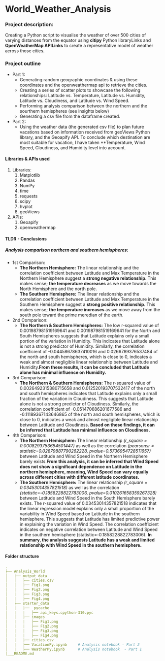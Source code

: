 # World_Weather_Analysis

### Project description:
Creating a Python script to visualise the weather of over 500 cities of varying distances from the equator using **citipy** Python libraryLinks and **OpenWeatherMap APILinks** to create a representative model of weather across those cities.

### Project outline
- Part 1:
    - Generating random geographic coordinates & using these coordinates and the openweathermap api to retrieve the cities. 
    - Creating a series of scatter plots to showcase the following relationships: Latitude vs. Temperature, Latitude vs. Humidity, Latitude vs. Cloudiness, and Latitude vs. Wind Speed. 
    - Performing analysis comparison between the northern and the sourthern hemispheres (see insights below)
    - Generating a csv file from the dataframe created. 
- Part 2:
    - Using the weather data (the generated csv file) to plan future vacations based on information received from geoViews Python library, and the Geoapify API. To conclude which destination are most suitable for vacation, I have taken **Temperature, Wind Speed, Cloudiness, and Humidity level into account. 

#### Libraries & APIs used
1. Libraries: 
    1. Matplotlib
    2. Pandas
    3. NumPy
    4. time
    5. requests
    6. scipy
    7. hvplot
    8. geoViews
2. APIs:
    1. Geoapify
    2. openweathermap


#### TLDR - Conclusions
##### Analysis comparison northern and southern hemispheres: 
*  1st Comparison: 
    * **The Northern Hemisphere:** The linear relationship and the correlation coefficient between Latitude and Max Temperature in the Northern Hemisphere suggest a **strong negative relationship**. This makes sense; **the temperature decreases** as we move towards the North Hemisphere and the north pole. 
    * **The Southern Hemisphere:** The linear relationship and the correlation coefficient between Latitude and Max Temperature in the Southern Hemisphere suggest a **strong positive relationship**. This makes sense; **the temperature increases** as we move away from the south pole toward the prime meredian of the earth.  
* 2nd Comparison: 
    * **The Northern &  Southern Hemispheres:** The low r-squared value of 0.001987981519169641 and 0.001987981519169641 for the North and South Hemispheres suggests that Latitude explains only a small portion of the variation in Humidity. This indicates that Latitude alone is not a strong predictor of Humidity. Similarly, the correlation coefficient of -0.04458678637410016 and 0.0266789376537484 of the north and south hemispheres, which is close to 0, indicates a weak and almost negligible linear relationship between Latitude and Humidity.**From these results, it can be concluded that Latitude alone has minimal influence on Humidity.**
* 3rd Comparison:
    * **The Northern &  Southern Hemispheres:** The r-squared value of 0.0026492315380715658 and 0.012520193707532417 of the north and south hemispheres indicates that Latitude explains only a small fraction of the variation in Cloudiness. This suggests that Latitude alone is not a strong predictor of Cloudiness. Similarly, the correlation coefficient of -0.051470686201677586 and -0.11189367143646865 of the north and south hemispheres, which is close to 0, indicates a weak and almost negligible linear relationship between Latitude and Cloudiness. **Based on these findings, it can be inferred that Latitude has minimal influence on Cloudiness.**
* 4th Comparison: 
    * **The Northern Hemisphere:** The linear relationship *(r_square  = 0.0008293753684501447)* as well as the correlation *(pearsonsr = statistic=0.02879887790262228, pvalue=0.5736954728511657)* between Latitude and Wind Speed in the Northern Hemisphere barely exists.**From this analysis, it can be inferred that Wind Speed does not show a significant dependence on Latitude in the northern hemisphere, meaning, Wind Speed can vary equally across different cities with different latitude coordinates.** 
    * **The Southern Hemisphere:** The linear relationship *(r_square =  0.03453014357821518)* as well as the correlation *(statistic=-0.1858228822783006, pvalue=0.010261658359267328)* between Latitude and Wind Speed in the South Hemisphere barely exists. The r-squared value of 0.03453014357821518 indicates that the linear regression model explains only a small proportion of the variability in Wind Speed based on Latitude in the southern hemisphere. This suggests that Latitude has limited predictive power in explaining the variation in Wind Speed. The correlation coefficient indicates on negative correlation between Latitude and Wind Speed in the southern hemisphere (statistic=-0.1858228822783006). **In summary, the analysis suggests Latitude has a weak and limited relationship with Wind Speed in the southern hemisphere.**

#### Folder structure
``` yml
.
├── Analysis_World
│   ├── output_data                      
│   │   ├── cities.csv                           
│   │   ├── Fig1.png
│   │   ├── Fig2.png  
│   |   ├── Fig3.png
│   |   ├── Fig4.png 
│   ├── starter_data
│   |   ├── _pycache_
│   |   |   ├── api_keys.cpython-310.pyc 
│   |   ├── images
│   |   |   ├── Fig1.png 
│   |   |   ├── Fig2.png 
│   |   |   ├── Fig3.png 
│   |   |   ├── Fig4.png 
│   |   ├── cities.csv 
│   |   ├── VacationPy.ipynb     # Analysis notebook - Part 2
│   |   ├── WeatherPy.ipynb      # Analysis notebook  - Part 1                    
|___README.md
``` 